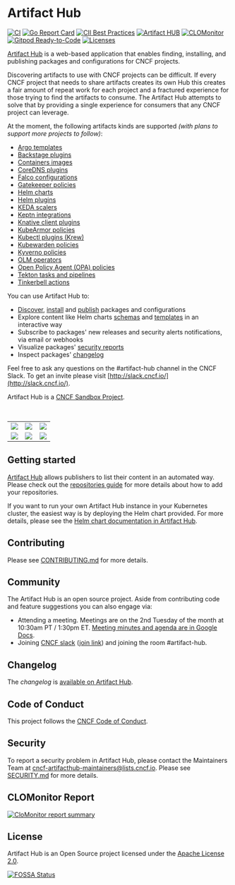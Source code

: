 # Artifact Hub

[![CI](https://github.com/artifacthub/hub/workflows/CI/badge.svg)](https://github.com/artifacthub/hub/actions?query=workflow%3ACI)
[![Go Report Card](https://goreportcard.com/badge/github.com/artifacthub/hub)](https://goreportcard.com/report/github.com/artifacthub/hub)
[![CII Best Practices](https://bestpractices.coreinfrastructure.org/projects/4106/badge)](https://bestpractices.coreinfrastructure.org/projects/4106)
[![Artifact HUB](https://img.shields.io/endpoint?url=https://artifacthub.io/badge/repository/artifact-hub)](https://artifacthub.io/packages/helm/artifact-hub/artifact-hub)
[![CLOMonitor](https://img.shields.io/endpoint?url=https://clomonitor.io/api/projects/cncf/artifact-hub/badge)](https://clomonitor.io/projects/cncf/artifact-hub)
[![Gitpod Ready-to-Code](https://img.shields.io/badge/Gitpod-ready--to--code-blue?logo=gitpod)](https://gitpod.io/#https://github.com/artifacthub/hub)
[![Licenses](https://app.fossa.io/api/projects/git%2Bhttps%3A%2F%2Fgithub.com%2Fartifacthub%2Fhub.svg?type=shield)](https://app.fossa.io/projects/git%2Bhttps%3A%2F%2Fgithub.com%2Fartifacthub%2Fhub?ref=badge_shield)

[Artifact Hub](https://artifacthub.io) is a web-based application that enables finding, installing, and publishing packages and configurations for CNCF projects.

Discovering artifacts to use with CNCF projects can be difficult. If every CNCF project that needs to share artifacts creates its own Hub this creates a fair amount of repeat work for each project and a fractured experience for those trying to find the artifacts to consume. The Artifact Hub attempts to solve that by providing a single experience for consumers that any CNCF project can leverage.

At the moment, the following artifacts kinds are supported *(with plans to support more projects to follow)*:

- [Argo templates](https://argoproj.github.io/argo-workflows/)
- [Backstage plugins](https://backstage.io)
- [Containers images](https://opencontainers.org)
- [CoreDNS plugins](https://coredns.io/)
- [Falco configurations](https://falco.org/)
- [Gatekeeper policies](https://open-policy-agent.github.io/gatekeeper/website/docs/)
- [Helm charts](https://helm.sh/)
- [Helm plugins](https://helm.sh/docs/topics/plugins/)
- [KEDA scalers](https://keda.sh/)
- [Keptn integrations](https://keptn.sh)
- [Knative client plugins](https://knative.dev)
- [KubeArmor policies](https://kubearmor.io)
- [Kubectl plugins (Krew)](https://krew.sigs.k8s.io/)
- [Kubewarden policies](https://www.kubewarden.io)
- [Kyverno policies](https://kyverno.io)
- [OLM operators](https://github.com/operator-framework)
- [Open Policy Agent (OPA) policies](https://www.openpolicyagent.org/)
- [Tekton tasks and pipelines](https://tekton.dev/)
- [Tinkerbell actions](https://tinkerbell.org/)

You can use Artifact Hub to:

- [Discover](https://artifacthub.io/packages/search), [install](https://artifacthub.io/packages/helm/artifact-hub/artifact-hub?modal=install) and [publish](https://artifacthub.io/docs/topics/repositories/) packages and configurations
- Explore content like Helm charts [schemas](https://artifacthub.io/packages/helm/artifact-hub/artifact-hub?modal=values-schema) and [templates](https://artifacthub.io/packages/helm/artifact-hub/artifact-hub/0.20.0?modal=template&template=db_migrator_install_job.yaml) in an interactive way
- Subscribe to packages' new releases and security alerts notifications, via email or webhooks
- Visualize packages' [security reports](https://artifacthub.io/packages/helm/artifact-hub/artifact-hub/0.19.0?modal=security-report)
- Inspect packages' [changelog](https://artifacthub.io/packages/helm/artifact-hub/artifact-hub?modal=changelog)

Feel free to ask any questions on the #artifact-hub channel in the CNCF Slack. To get an invite please visit [http://slack.cncf.io/](http://slack.cncf.io/).

Artifact Hub is a [CNCF Sandbox Project](https://www.cncf.io/sandbox-projects/).

<br/>
<table>
    <tr>
        <td width="33%"><img src="https://artifacthub.github.io/hub/screenshots/screenshot1.jpg"></td>
        <td width="33%"><img src="https://artifacthub.github.io/hub/screenshots/screenshot2.jpg"></td>
        <td width="33%"><img src="https://artifacthub.github.io/hub/screenshots/screenshot3.jpg"></td>
    </tr>
    <tr>
        <td width="33%"><img src="https://artifacthub.github.io/hub/screenshots/screenshot4.jpg"></td>
        <td width="33%"><img src="https://artifacthub.github.io/hub/screenshots/screenshot5.jpg"></td>
        <td width="33%"><img src="https://artifacthub.github.io/hub/screenshots/screenshot6.jpg"></td>
    </tr>
</table>

## Getting started

[Artifact Hub](https://artifacthub.io) allows publishers to list their content in an automated way. Please check out the [repositories guide](https://artifacthub.io/docs/topics/repositories/) for more details about how to add your repositories.

If you want to run your own Artifact Hub instance in your Kubernetes cluster, the easiest way is by deploying the Helm chart provided. For more details, please see the [Helm chart documentation in Artifact Hub](https://artifacthub.io/packages/helm/artifact-hub/artifact-hub).

## Contributing

Please see [CONTRIBUTING.md](./CONTRIBUTING.md) for more details.

## Community

The Artifact Hub is an open source project. Aside from contributing code and feature suggestions you can also engage via:

- Attending a meeting. Meetings are on the 2nd Tuesday of the month at 10:30am PT / 1:30pm ET. [Meeting minutes and agenda are in Google Docs](https://docs.google.com/document/d/1nkIgFh4dNPawoDD_9fV7vicVSeKk2Zcdd0C5yovSiKQ/edit).
- Joining [CNCF slack](https://cloud-native.slack.com) ([join link](https://slack.cncf.io/)) and joining the room #artifact-hub.

## Changelog

The *changelog* is [available on Artifact Hub](https://artifacthub.io/packages/helm/artifact-hub/artifact-hub?modal=changelog).

## Code of Conduct

This project follows the [CNCF Code of Conduct](https://github.com/cncf/foundation/blob/master/code-of-conduct.md).

## Security

To report a security problem in Artifact Hub, please contact the Maintainers Team at <cncf-artifacthub-maintainers@lists.cncf.io>. Please see [SECURITY.md](./SECURITY.md) for more details.

## CLOMonitor Report

[![CloMonitor report summary](https://clomonitor.io/api/projects/cncf/artifact-hub/report-summary?theme=light)](https://clomonitor.io/projects/cncf/artifact-hub)

## License

Artifact Hub is an Open Source project licensed under the [Apache License 2.0](https://www.apache.org/licenses/LICENSE-2.0).

[![FOSSA Status](https://app.fossa.io/api/projects/git%2Bhttps%3A%2F%2Fgithub.com%2Fartifacthub%2Fhub.svg?type=large)](https://app.fossa.io/projects/git%2Bhttps%3A%2F%2Fgithub.com%2Fartifacthub%2Fhub?ref=badge_large)
